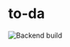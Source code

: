 # to-da

![Backend build](https://github.com/k-pozhidaev/to-da/workflows/Backend%20build/badge.svg?branch=master)